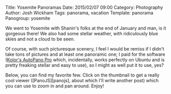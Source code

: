 ﻿Title: Yosemite Panoramas
Date: 2015/02/07 09:00
Category: Photography
Author: Josh Wickham
Tags: panorama, vacation
Template: panorama
Panogroup: yosemite

We went to Yosemite with Shanin's folks at the end of January and man, is it gorgeous there! We also had some stellar weather,
with ridiculously blue skies and not a cloud to be seen.

Of course, with such picturesque scenery, I feel I would be remiss if I didn't take tons of pictures and at least one panoramic one;
I paid for the software ([Kolor's AutoPano Pro][kolor] which, incidentally, works perfectly on Ubuntu and is pretty freaking stellar
and easy to use), so I might as well put it to use, yes?

Below, you can find my favorite few. Click on the thumbnail to get a really cool viewer ([PanoJS][panojs], about which I'll write 
another post) which you can use to zoom in and pan around. Enjoy!

[kolor]:
[panojs]: